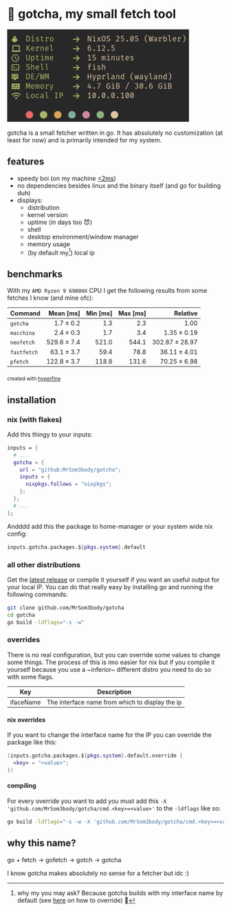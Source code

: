 # 🐹 gotcha, my small fetch tool

![preview](.github/assets/preview.png)

gotcha is a small fetcher written in go. It has absolutely no customization (at least for now) and is primarily intended for my system.

## features

- speedy boi (on my machine [<2ms](#benchmarks))
- no dependencies besides linux and the binary itself (and go for building duh)
- displays:
  - distribution
  - kernel version
  - uptime (in days too 😈)
  - shell
  - desktop environment/window manager
  - memory usage
  - (by default my[^1]) local ip

[^1]: why my you may ask? Because gotcha builds with my interface name by default (see [here](#overrides) on how to override) 🤡

## benchmarks

With my `AMD Ryzen 9 6900HX` CPU I get the following results from some fetches I know (and mine ofc):

| Command     |   Mean [ms] | Min [ms] | Max [ms] |       Relative |
| :---------- | ----------: | -------: | -------: | -------------: |
| `gotcha`    |   1.7 ± 0.2 |      1.3 |      2.3 |           1.00 |
| `macchina`  |   2.4 ± 0.3 |      1.7 |      3.4 |    1.35 ± 0.19 |
| `neofetch`  | 529.6 ± 7.4 |    521.0 |    544.1 | 302.87 ± 28.97 |
| `fastfetch` |  63.1 ± 3.7 |     59.4 |     78.8 |   36.11 ± 4.01 |
| `pfetch`    | 122.8 ± 3.7 |    118.8 |    131.6 |   70.25 ± 6.98 |

<sub>created with [hyperfine](https://github.com/sharkdp/hyperfine)</sub>

## installation

### nix (with flakes)

Add this thingy to your inputs:

```nix
inputs = {
  # ...
  gotcha = {
    url = "github:MrSom3body/gotcha";
    inputs = {
      nixpkgs.follows = "nixpkgs";
    };
  };
  # ...
};
```

Andddd add this the package to home-manager or your system wide nix config:

```nix
inputs.gotcha.packages.${pkgs.system}.default
```

### all other distributions

Get the [latest release](https://github.com/MrSom3body/gotcha/releases) or compile it yourself if you want an useful output for your local IP. You can do that really easy by installing go and running the following commands:

```bash
git clone github.com/MrSom3body/gotcha
cd gotcha
go build -ldflags="-s -w"
```

### overrides

There is no real configuration, but you can override some values to change some things. The process of this is imo easier for nix but if you compile it yourself because you use a ~inferior~ different distro you need to do so with some flags.

| Key       | Description                                     |
| --------- | ----------------------------------------------- |
| ifaceName | The interface name from which to display the ip |

#### nix overrides

If you want to change the interface name for the IP you can override the package like this:

```nix
(inputs.gotcha.packages.${pkgs.system}.default.override {
  <key> = "<value>";
})
```

#### compiling

For every override you want to add you must add this `-X 'github.com/MrSom3body/gotcha/cmd.<key>=<value>'` to the `-ldflags` like so:

```bash
go build -ldflags="-s -w -X 'github.com/MrSom3body/gotcha/cmd.<key>=<value>'"
```

## why this name?

go + fetch → gofetch → gotch → gotcha

I know gotcha makes absolutely no sense for a fetcher but idc :)
